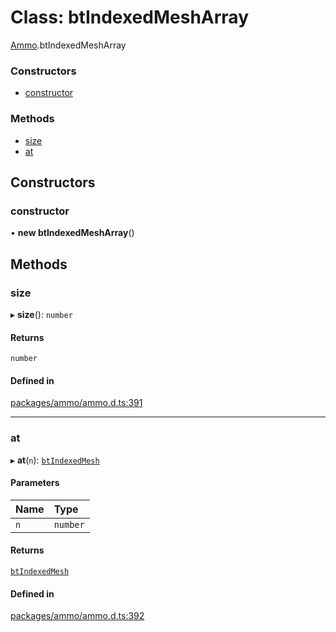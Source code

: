 # Class: btIndexedMeshArray

[Ammo](../modules/Ammo.md).btIndexedMeshArray


### Constructors

- [constructor](Ammo.btIndexedMeshArray.md#constructor)

### Methods

- [size](Ammo.btIndexedMeshArray.md#size)
- [at](Ammo.btIndexedMeshArray.md#at)

## Constructors

### constructor

• **new btIndexedMeshArray**()

## Methods

### size

▸ **size**(): `number`

#### Returns

`number`

#### Defined in

[packages/ammo/ammo.d.ts:391](https://github.com/Orillusion/orillusion/blob/main/packages/ammo/ammo.d.ts#L391)

___

### at

▸ **at**(`n`): [`btIndexedMesh`](Ammo.btIndexedMesh.md)

#### Parameters

| Name | Type |
| :------ | :------ |
| `n` | `number` |

#### Returns

[`btIndexedMesh`](Ammo.btIndexedMesh.md)

#### Defined in

[packages/ammo/ammo.d.ts:392](https://github.com/Orillusion/orillusion/blob/main/packages/ammo/ammo.d.ts#L392)
